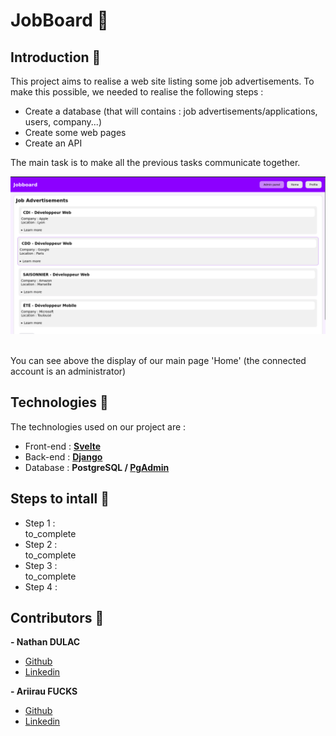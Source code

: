 # JobBoard 💼

## Introduction 📖
This project aims to realise a web site listing some job advertisements.
To make this possible, we needed to realise the following steps :
- Create a database (that will contains : job advertisements/applications, users, company...)
- Create some web pages
- Create an API 

The main task is to make all the previous tasks communicate together.

![Screenshot of our Home on Joboard](screenshot_home_jobboard.png)

<br>You can see above the display of our main page 'Home' (the connected account is an administrator) <br>

## Technologies 💯

The technologies used on our project are :
- Front-end : **[Svelte](https://svelte.dev/)**
- Back-end : **[Django](https://www.django-rest-framework.org/)**
- Database : **PostgreSQL / [PgAdmin](https://www.pgadmin.org/)**

## Steps to intall 📝
- Step 1 :<br>
to_complete
- Step 2 :<br>
to_complete
- Step 3 : <br>
to_complete
- Step 4 : <br>
## Contributors 💪 
**- Nathan DULAC** <br>
- [Github](https://github.com/Torahime3)
- [Linkedin](https://www.linkedin.com/in/nathan-dulac-2aa654257/)<br>

**- Ariirau FUCKS** <br>
- [Github](https://github.com/AriirauF)
- [Linkedin](https://www.linkedin.com/in/ariirau-fucks-9234a226b/) 